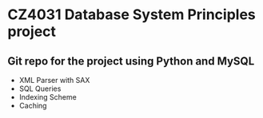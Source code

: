 CZ4031 Database System Principles project
===============

Git repo for the project using Python and MySQL 
---------------

- XML Parser with SAX
- SQL Queries
- Indexing Scheme
- Caching
